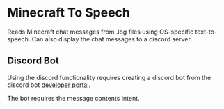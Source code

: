 ﻿# Minecraft To Speech

Reads Minecraft chat messages from .log files using OS-specific text-to-speech.
Can also display the chat messages to a discord server.

## Discord Bot

Using the discord functionality requires creating a discord bot from the discord bot [developer portal](https://discord.com/developers/applications).

The bot requires the message contents intent.
